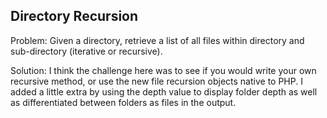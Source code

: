 Directory Recursion
-----------------
Problem: Given a directory, retrieve a list of all files within directory and sub-directory (iterative or recursive).

Solution: I think the challenge here was to see if you would write your own recursive method, or use the new file recursion 
objects native to PHP.  I added a little extra by using the depth value to display folder depth as well as 
differentiated between folders as files in the output.





